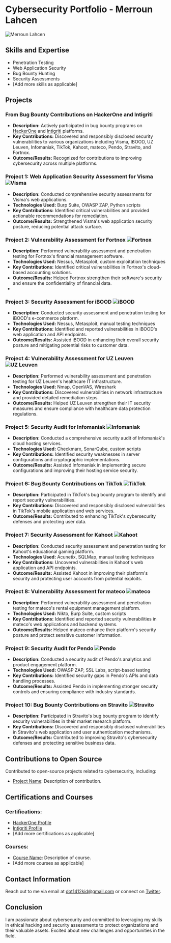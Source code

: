 # Cybersecurity Portfolio - Merroun Lahcen
![Merroun Lahcen](https://avatars.githubusercontent.com/u/106389779?s=200)
## Skills and Expertise
- Penetration Testing
- Web Application Security
- Bug Bounty Hunting
- Security Assessments
- [Add more skills as applicable]

## Projects
 ### From Bug Bounty Contributions on HackerOne and Intigriti 
- **Description:** Actively participated in bug bounty programs on [HackerOne](https://hackerone.com/dot1412) and [Intigriti](https://app.intigriti.com/profile/merroun) platforms.
- **Key Contributions:** Discovered and responsibly disclosed security vulnerabilities to various organizations including Visma, IBOOD, UZ Leuven, Infomaniak, TikTok, Kahoot, mateco, Pendo, Stravito, and Fortnox.
- **Outcome/Results:** Recognized for contributions to improving cybersecurity across multiple platforms.
### Project 1: Web Application Security Assessment for Visma ![Visma](https://cdn.prod.website-files.com/6305e092bc95bebe63ae6578/6305e2582d5d17164e965f66_favicon-32x32.png)
- **Description:** Conducted comprehensive security assessments for Visma's web applications.
- **Technologies Used:** Burp Suite, OWASP ZAP, Python scripts
- **Key Contributions:** Identified critical vulnerabilities and provided actionable recommendations for remediation.
- **Outcome/Results:** Strengthened Visma's web application security posture, reducing potential attack surface.

### Project 2: Vulnerability Assessment for Fortnox ![Fortnox](https://www.fortnox.se/favicon/favicon-32x32.png)
- **Description:** Performed vulnerability assessment and penetration testing for Fortnox's financial management software.
- **Technologies Used:** Nessus, Metasploit, custom exploitation techniques
- **Key Contributions:** Identified critical vulnerabilities in Fortnox's cloud-based accounting solutions.
- **Outcome/Results:** Helped Fortnox strengthen their software's security and ensure the confidentiality of financial data.
- 
### Project 3: Security Assessment for iBOOD ![iBOOD](https://www.ibood.com/static/icons/favicon-32x32.png)
- **Description:** Conducted security assessment and penetration testing for iBOOD's e-commerce platform.
- **Technologies Used:** Nessus, Metasploit, manual testing techniques
- **Key Contributions:** Identified and reported vulnerabilities in iBOOD's web application and API endpoints.
- **Outcome/Results:** Assisted iBOOD in enhancing their overall security posture and mitigating potential risks to customer data.

### Project 4: Vulnerability Assessment for UZ Leuven ![UZ Leuven](https://www.uzleuven.be/favicon.ico)
- **Description:** Performed vulnerability assessment and penetration testing for UZ Leuven's healthcare IT infrastructure.
- **Technologies Used:** Nmap, OpenVAS, Wireshark
- **Key Contributions:** Discovered vulnerabilities in network infrastructure and provided detailed remediation steps.
- **Outcome/Results:** Helped UZ Leuven strengthen their IT security measures and ensure compliance with healthcare data protection regulations.

### Project 5: Security Audit for Infomaniak ![Infomaniak](https://www.infomaniak.com/favicon.ico)
- **Description:** Conducted a comprehensive security audit of Infomaniak's cloud hosting services.
- **Technologies Used:** Checkmarx, SonarQube, custom scripts
- **Key Contributions:** Identified security weaknesses in server configurations and cryptographic implementations.
- **Outcome/Results:** Assisted Infomaniak in implementing secure configurations and improving their hosting service security.

### Project 6: Bug Bounty Contributions on TikTok ![TikTok](https://www.tiktok.com/favicon.ico)
- **Description:** Participated in TikTok's bug bounty program to identify and report security vulnerabilities.
- **Key Contributions:** Discovered and responsibly disclosed vulnerabilities in TikTok's mobile application and web services.
- **Outcome/Results:** Contributed to enhancing TikTok's cybersecurity defenses and protecting user data.

### Project 7: Security Assessment for Kahoot ![Kahoot](https://kahoot.com/wp-content/themes/kahoot2017/assets/img/favicon/favicon.ico?v=2)
- **Description:** Conducted security assessment and penetration testing for Kahoot's educational gaming platform.
- **Technologies Used:** Acunetix, SQLMap, manual testing techniques
- **Key Contributions:** Uncovered vulnerabilities in Kahoot's web application and API endpoints.
- **Outcome/Results:** Assisted Kahoot in improving their platform's security and protecting user accounts from potential exploits.

### Project 8: Vulnerability Assessment for mateco ![mateco](https://www.mateco-holding.com/_intern/favicons/favicon_32.png)
- **Description:** Performed vulnerability assessment and penetration testing for mateco's rental equipment management platform.
- **Technologies Used:** Nikto, Burp Suite, custom scripts
- **Key Contributions:** Identified and reported security vulnerabilities in mateco's web applications and backend systems.
- **Outcome/Results:** Helped mateco enhance their platform's security posture and protect sensitive customer information.

### Project 9: Security Audit for Pendo ![Pendo](https://www.pendo.io/wp-content/uploads/2022/12/favicon.png)
- **Description:** Conducted a security audit of Pendo's analytics and product engagement platform.
- **Technologies Used:** OWASP ZAP, SSL Labs, script-based testing
- **Key Contributions:** Identified security gaps in Pendo's APIs and data handling processes.
- **Outcome/Results:** Assisted Pendo in implementing stronger security controls and ensuring compliance with industry standards.

### Project 10: Bug Bounty Contributions on Stravito ![Stravito](https://www.stravito.com/favicon.ico)
- **Description:** Participated in Stravito's bug bounty program to identify security vulnerabilities in their market research platform.
- **Key Contributions:** Discovered and responsibly disclosed vulnerabilities in Stravito's web application and user authentication mechanisms.
- **Outcome/Results:** Contributed to improving Stravito's cybersecurity defenses and protecting sensitive business data.



<!-- Add more projects as applicable -->

## Contributions to Open Source
Contributed to open-source projects related to cybersecurity, including:
- [Project Name](https://github.com/yourusername/projectname): Description of contribution.

## Certifications and Courses

### Certifications:
- [HackerOne Profile](https://hackerone.com/dot1412)
- [Intigriti Profile](https://app.intigriti.com/profile/merroun)
- [Add more certifications as applicable]

### Courses:
- [Course Name](https://example.com): Description of course.
- [Add more courses as applicable]

## Contact Information
Reach out to me via email at [dot1412kid@gmail.com](mailto:dot1412kid@gmail.com) or connect on [Twitter](https://twitter.com/dot1412).

## Conclusion
I am passionate about cybersecurity and committed to leveraging my skills in ethical hacking and security assessments to protect organizations and their valuable assets. Excited about new challenges and opportunities in the field.

